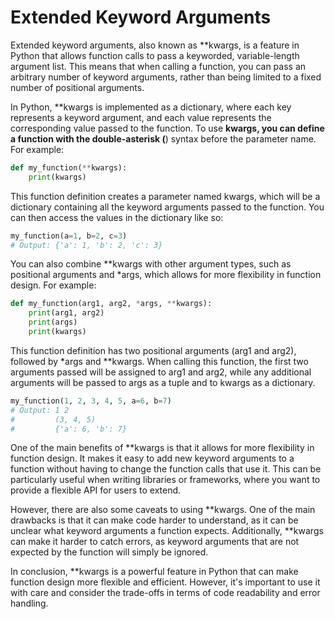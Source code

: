 # Extended Keyword Arguments

Extended keyword arguments, also known as \*\*kwargs, is a feature in Python that allows function calls to pass a keyworded, variable-length argument list. This means that when calling a function, you can pass an arbitrary number of keyword arguments, rather than being limited to a fixed number of positional arguments.

In Python, \*\*kwargs is implemented as a dictionary, where each key represents a keyword argument, and each value represents the corresponding value passed to the function. To use **kwargs, you can define a function with the double-asterisk (**) syntax before the parameter name. For example:

```python
def my_function(**kwargs):
    print(kwargs)
```

This function definition creates a parameter named kwargs, which will be a dictionary containing all the keyword arguments passed to the function. You can then access the values in the dictionary like so:

```python
my_function(a=1, b=2, c=3)
# Output: {'a': 1, 'b': 2, 'c': 3}
```

You can also combine \*\*kwargs with other argument types, such as positional arguments and \*args, which allows for more flexibility in function design. For example:

```python
def my_function(arg1, arg2, *args, **kwargs):
    print(arg1, arg2)
    print(args)
    print(kwargs)
```

This function definition has two positional arguments (arg1 and arg2), followed by \*args and \*\*kwargs. When calling this function, the first two arguments passed will be assigned to arg1 and arg2, while any additional arguments will be passed to args as a tuple and to kwargs as a dictionary.

```python
my_function(1, 2, 3, 4, 5, a=6, b=7)
# Output: 1 2
#         (3, 4, 5)
#         {'a': 6, 'b': 7}
```

One of the main benefits of \*\*kwargs is that it allows for more flexibility in function design. It makes it easy to add new keyword arguments to a function without having to change the function calls that use it. This can be particularly useful when writing libraries or frameworks, where you want to provide a flexible API for users to extend.

However, there are also some caveats to using \*\*kwargs. One of the main drawbacks is that it can make code harder to understand, as it can be unclear what keyword arguments a function expects. Additionally, \*\*kwargs can make it harder to catch errors, as keyword arguments that are not expected by the function will simply be ignored.

In conclusion, \*\*kwargs is a powerful feature in Python that can make function design more flexible and efficient. However, it's important to use it with care and consider the trade-offs in terms of code readability and error handling.

